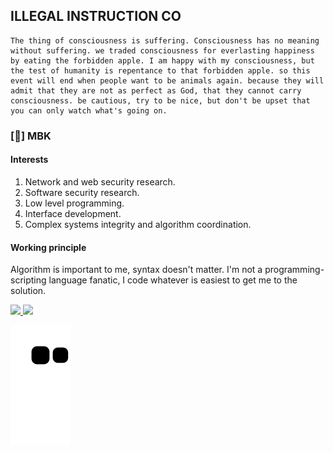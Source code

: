 
## ILLEGAL INSTRUCTION CO
	The thing of consciousness is suffering. Consciousness has no meaning without suffering. we traded consciousness for everlasting happiness by eating the forbidden apple. I am happy with my consciousness, but the test of humanity is repentance to that forbidden apple. so this event will end when people want to be animals again. because they will admit that they are not as perfect as God, that they cannot carry consciousness. be cautious, try to be nice, but don't be upset that you can only watch what's going on.

### [🚬] MBK
#### Interests

 1. Network and web security research.
 2. Software security research.
 3. Low level programming.
 4. Interface development.
 5. Complex systems integrity and algorithm coordination.
 #### Working principle
   Algorithm is important to me, syntax doesn't matter. I'm not a programming-scripting language fanatic, I code whatever is easiest to get me to the solution.

<div>
  <a href="https://github.com/illegal-instruction-co">
  <img height="180em" src="https://github-readme-stats.vercel.app/api?username=illegal-instruction-co&show_icons=true&theme=dracula&include_all_commits=true&count_private=true"/>
  <img height="180em" src="https://github-readme-stats.vercel.app/api/top-langs/?username=illegal-instruction-co&layout=compact&langs_count=7&theme=dracula"/>
</div>

![Snake animation](https://github.com/rafaballerini/rafaballerini/blob/output/github-contribution-grid-snake.svg)
